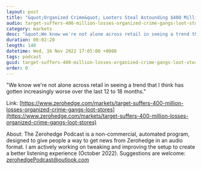 ```yaml
---
layout: post
title: "&quot;Organized Crime&quot; Looters Steal Astounding $400 Million In Goods From Target Stores"
audio: target-suffers-400-million-losses-organized-crime-gangs-loot-stores-0
category: markets
desc: "&quot;We know we're not alone across retail in seeing a trend that I think has gotten increasingly worse over the last 12 to 18 months.&quot;"
duration: 00:02:20
length: 140
datetime: Wed, 16 Nov 2022 17:05:00 +0000
tags: podcast
guid: target-suffers-400-million-losses-organized-crime-gangs-loot-stores-0
order: 0
---
```

&quot;We know we're not alone across retail in seeing a trend that I think has gotten increasingly worse over the last 12 to 18 months.&quot;

Link: [https://www.zerohedge.com/markets/target-suffers-400-million-losses-organized-crime-gangs-loot-stores](https://www.zerohedge.com/markets/target-suffers-400-million-losses-organized-crime-gangs-loot-stores)

About: The Zerohedge Podcast is a non-commercial, automated program, designed to give people a way to get news from Zerohedge in an audio format.  I am actively working on tweaking and improving the setup to create a better listening experience (October 2022).  Suggestions are welcome: [zerohedgePodcast@outlook.com](mailto:zerohedgePodcast@outlook.com)